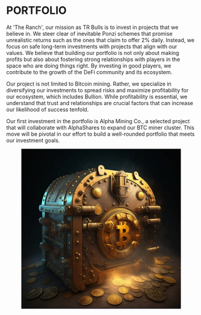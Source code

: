 # PORTFOLIO

At 'The Ranch', our mission as TR Bulls is to invest in projects that we believe in. We steer clear of inevitable Ponzi schemes that promise unrealistic returns such as the ones that claim to offer 2% daily. Instead, we focus on safe long-term investments with projects that align with our values. We believe that building our portfolio is not only about making profits but also about fostering strong relationships with players in the space who are doing things right. By investing in good players, we contribute to the growth of the DeFi community and its ecosystem.

Our project is not limited to Bitcoin mining. Rather, we specialize in diversifying our investments to spread risks and maximize profitability for our ecosystem, which includes Bullion. While profitability is essential, we understand that trust and relationships are crucial factors that can increase our likelihood of success tenfold.

Our first investment in the portfolio is Alpha Mining Co., a selected project that will collaborate with AlphaShares to expand our BTC miner cluster. This move will be pivotal in our effort to build a well-rounded portfolio that meets our investment goals.

<figure><img src="../../.gitbook/assets/image (17).png" alt=""><figcaption></figcaption></figure>
